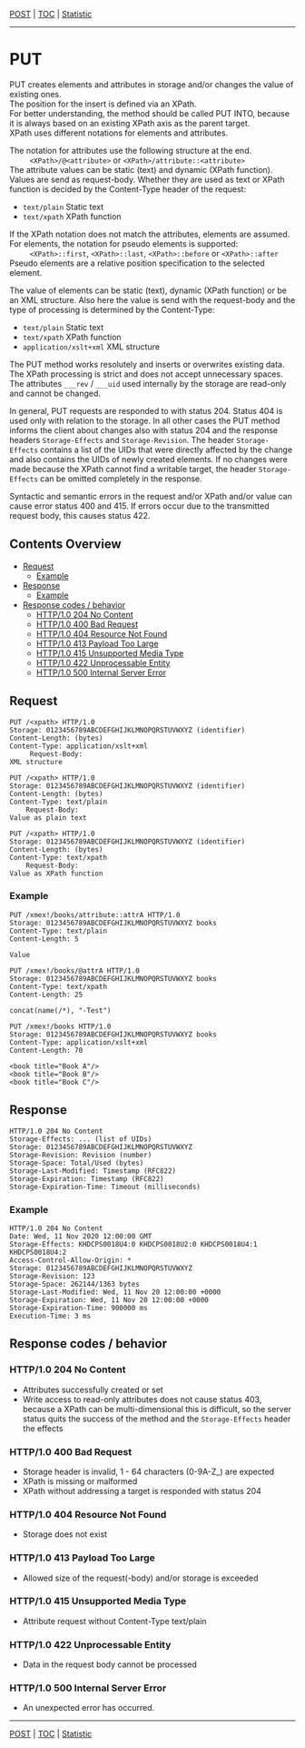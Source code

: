 [POST](api-post.md) | [TOC](README.md) | [Statistic](statistic.md)
- - -

# PUT

PUT creates elements and attributes in storage and/or changes the value of
existing ones.  
The position for the insert is defined via an XPath.  
For better understanding, the method should be called PUT INTO, because it is
always based on an existing XPath axis as the parent target.  
XPath uses different notations for elements and attributes.

The notation for attributes use the following structure at the end.  
&#160;&#160;&#160;&#160;&#160;&#160;&#160;&#160;
    `<XPath>/@<attribute>` or `<XPath>/attribute::<attribute>`  
The attribute values can be static (text) and dynamic (XPath function).  
Values are send as request-body.
Whether they are used as text or XPath function is decided by the
Content-Type header of the request:
- `text/plain` Static text
- `text/xpath` XPath function

If the XPath notation does not match the attributes, elements are assumed.  
For elements, the notation for pseudo elements is supported:  
&#160;&#160;&#160;&#160;&#160;&#160;&#160;&#160;
    `<XPath>::first`, `<XPath>::last`, `<XPath>::before` or `<XPath>::after`
Pseudo elements are a relative position specification to the selected element.

The value of elements can be static (text), dynamic (XPath function) or be an
XML structure. Also here the value is send with the request-body  and the type
of processing is determined by the Content-Type:
- `text/plain` Static text
- `text/xpath` XPath function
- `application/xslt+xml` XML structure

The PUT method works resolutely and inserts or overwrites existing data.
The XPath processing is strict and does not accept unnecessary spaces.
The attributes `___rev` / `___uid` used internally by the storage are
read-only and cannot be changed.

In general, PUT requests are responded to with status 204. Status 404 is used
only with relation to the storage. In all other cases the PUT method informs
the client about changes also with status 204 and the response headers
`Storage-Effects` and `Storage-Revision`. The header `Storage-Effects` contains
a list of the UIDs that were directly affected by the change and also contains
the UIDs of newly created elements. If no changes were made because the XPath
cannot find a writable target, the header `Storage-Effects` can be omitted
completely in the response.

Syntactic and semantic errors in the request and/or XPath and/or value can cause
error status 400 and 415. If errors occur due to the transmitted request body,
this causes status 422.


## Contents Overview

* [Request](#request)
  * [Example](#example)
* [Response](#response)
  * [Example](#example-1)
* [Response codes / behavior](#response-codes--behavior)  
  * [HTTP/1.0 204 No Content](#http10-204-no-content)
  * [HTTP/1.0 400 Bad Request](#http10-400-bad-request)
  * [HTTP/1.0 404 Resource Not Found](#http10-404-resource-not-found)
  * [HTTP/1.0 413 Payload Too Large](#http10-413-payload-too-large)  
  * [HTTP/1.0 415 Unsupported Media Type](#http10-415-unsupported-media-type)
  * [HTTP/1.0 422 Unprocessable Entity](#http10-422-unprocessable-entity)
  * [HTTP/1.0 500 Internal Server Error](#http10-500-internal-server-error)
  

## Request

```
PUT /<xpath> HTTP/1.0
Storage: 0123456789ABCDEFGHIJKLMNOPQRSTUVWXYZ (identifier)
Content-Length: (bytes)
Content-Type: application/xslt+xml
     Request-Body:
XML structure
```
```
PUT /<xpath> HTTP/1.0
Storage: 0123456789ABCDEFGHIJKLMNOPQRSTUVWXYZ (identifier)
Content-Length: (bytes)
Content-Type: text/plain
    Request-Body:
Value as plain text
```
```
PUT /<xpath> HTTP/1.0
Storage: 0123456789ABCDEFGHIJKLMNOPQRSTUVWXYZ (identifier)
Content-Length: (bytes)
Content-Type: text/xpath
    Request-Body:
Value as XPath function 
```

### Example

```
PUT /xmex!/books/attribute::attrA HTTP/1.0
Storage: 0123456789ABCDEFGHIJKLMNOPQRSTUVWXYZ books
Content-Type: text/plain
Content-Length: 5

Value
```
```
PUT /xmex!/books/@attrA HTTP/1.0
Storage: 0123456789ABCDEFGHIJKLMNOPQRSTUVWXYZ books
Content-Type: text/xpath
Content-Length: 25

concat(name(/*), "-Test")
```
```
PUT /xmex!/books HTTP/1.0
Storage: 0123456789ABCDEFGHIJKLMNOPQRSTUVWXYZ books
Content-Type: application/xslt+xml
Content-Length: 70

<book title="Book A"/>
<book title="Book B"/>
<book title="Book C"/>
```


## Response

```
HTTP/1.0 204 No Content
Storage-Effects: ... (list of UIDs)
Storage: 0123456789ABCDEFGHIJKLMNOPQRSTUVWXYZ
Storage-Revision: Revision (number)   
Storage-Space: Total/Used (bytes)
Storage-Last-Modified: Timestamp (RFC822)
Storage-Expiration: Timestamp (RFC822)
Storage-Expiration-Time: Timeout (milliseconds)
```

### Example

```
HTTP/1.0 204 No Content
Date: Wed, 11 Nov 2020 12:00:00 GMT
Storage-Effects: KHDCPS0018U4:0 KHDCPS0018U2:0 KHDCPS0018U4:1 KHDCPS0018U4:2
Access-Control-Allow-Origin: *
Storage: 0123456789ABCDEFGHIJKLMNOPQRSTUVWXYZ
Storage-Revision: 123
Storage-Space: 262144/1363 bytes
Storage-Last-Modified: Wed, 11 Nov 20 12:00:00 +0000
Storage-Expiration: Wed, 11 Nov 20 12:00:00 +0000
Storage-Expiration-Time: 900000 ms
Execution-Time: 3 ms
```


## Response codes / behavior

### HTTP/1.0 204 No Content
- Attributes successfully created or set
- Write access to read-only attributes does not cause status 403, because a
  XPath can be multi-dimensional this is difficult, so the server status
  quits the success of the method and the `Storage-Effects` header the effects

### HTTP/1.0 400 Bad Request
- Storage header is invalid, 1 - 64 characters (0-9A-Z_) are expected
- XPath is missing or malformed
- XPath without addressing a target is responded with status 204

### HTTP/1.0 404 Resource Not Found
- Storage does not exist

### HTTP/1.0 413 Payload Too Large
- Allowed size of the request(-body) and/or storage is exceeded

### HTTP/1.0 415 Unsupported Media Type
- Attribute request without Content-Type text/plain

### HTTP/1.0 422 Unprocessable Entity
- Data in the request body cannot be processed

### HTTP/1.0 500 Internal Server Error
- An unexpected error has occurred.



- - -

[POST](api-post.md) | [TOC](README.md) | [Statistic](statistic.md)